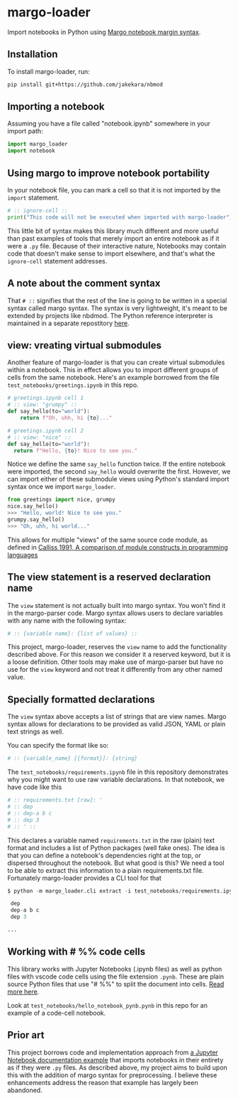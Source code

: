 # margo-loader

Import notebooks in Python using [Margo notebook margin
syntax](https://github.com/jakekara/nbdl).

## Installation

To install margo-loader, run:

```bash
pip install git+https://github.com/jakekara/nbmod
```

## Importing a notebook

Assuming you have a file called "notebook.ipynb" somewhere in your import path:

```python
import margo_loader
import notebook
```

## Using margo to improve notebook portability

In your notebook file, you can mark a cell so that it is not imported by the
`import` statement.

```python
# :: ignore-cell ::
print("This code will not be executed when imported with margo-loader")
```

This little bit of syntax makes this library much different and more useful than
past examples of tools that merely import an entire notebook as if it were a
`.py` file. Because of their interactive nature, Notebooks may contain code that
doesn't make sense to import elsewhere, and that's what the `ignore-cell`
statement addresses.

## A note about the comment syntax

That `# ::` signifies that the rest of the line is going to be written in a
special syntax called margo syntax. The syntax is very lightweight, it's meant
to be extended by projects like nbdmod. The Python reference interpreter is maintained in a separate repostitory [here](https://github.com/jakekara/nbdl/).

## view: vreating virtual submodules

Another feature of margo-loader is that you can create virtual submodules within
a notebook. This in effect allows you to import different groups of cells from
the same notebook. Here's an example borrowed from the file
`test_notebooks/greetings.ipynb` in this repo.

```python
# greetings.ipynb cell 1
# :: view: "grumpy" ::
def say_hello(to="world"):
    return f"Oh, uhh, hi {to}..."
```

```python
# greetings.ipynb cell 2
# :: view: "nice" ::
def say_hello(to="world"):
  return f"Hello, {to}! Nice to see you."
```

Notice we define the same `say_hello` function twice. If the entire notebook
were imported, the second `say_hello` would overwrite the first. However, we can
import either of these submodule views using Python's standard import syntax once we import `margo_loader`.

```python
from greetings import nice, grumpy
nice.say_hello()
>>> "Hello, world! Nice to see you."
grumpy.say_hello()
>>> "Oh, uhh, hi world..."
```

This allows for multiple "views" of the same source code module, as defined in
[Calliss 1991, A comparison of module constructs in programming
languages](https://dl.acm.org/doi/10.1145/122203.122206)

## The view statement is a reserved declaration name

The `view` statement is not actually built into margo syntax. You won't find it
in the margo-parser code. Margo syntax allows users to declare variables with
any name with the following syntax:

```python
# :: {variable name}: {list of values} ::
```

This project, margo-loader, reserves the `view` name to add the functionality
described above. For this reason we consider it a reserved keyword, but it is a
loose definition. Other tools may make use of margo-parser but have no use for
the `view` keyword and not treat it differently from any other named value.

## Specially formatted declarations

The `view` syntax above accepts a list of strings that are view names. Margo
syntax allows for declarations to be provided as valid JSON, YAML or plain text
strings as well.

You can specify the format like so:

```python
# :: {variable_name} [{format}]: {string}
```

The `test_notebooks/requirements.ipynb` file in this repository demonstrates why
you might want to use raw variable declarations. In that notebook, we have code like this

```python
# :: requirements.txt [raw]: '
# :: dep
# :: dep-a b c
# :: dep 3
# :: ' ::
```

This declares a variable named `requirements.txt` in the raw (plain) text format
and includes a list of Python packages (well fake ones). The idea is that you
can define a notebook's dependencies right at the top, or dispersed throughout
the notebook. But what good is this? We need a tool to be able to extract this information to a plain requirements.txt file. Fortunately margo-loader provides a CLI tool for that

```python
$ python -m margo_loader.cli extract -i test_notebooks/requirements.ipynb -f raw -p requirements.txt

 dep
 dep-a b c
 dep 3

...
```

## Working with # %% code cells

This library works with Jupyter Notebooks (.ipynb files) as well as python files
with vscode code cells using the file extension `.pynb`. These are plain source
Python files that use "# %%" to split the document into cells. [Read more
here](https://code.visualstudio.com/docs/python/jupyter-support-py).

Look at `test_notebooks/hello_notebook_pynb.pynb` in this repo for an example of
a code-cell notebook.

## Prior art

This project borrows code and implementation approach from [a Jupyter Notebook
documentation
example](https://jupyter-notebook.readthedocs.io/en/stable/examples/Notebook/Importing%20Notebooks.html)
that imports notebooks in their entirety as if they were `.py` files. As
described above, my project aims to build upon this with the addition of margo
syntax for preprocessing. I believe these enhancements address the reason that
example has largely been abandoned.
